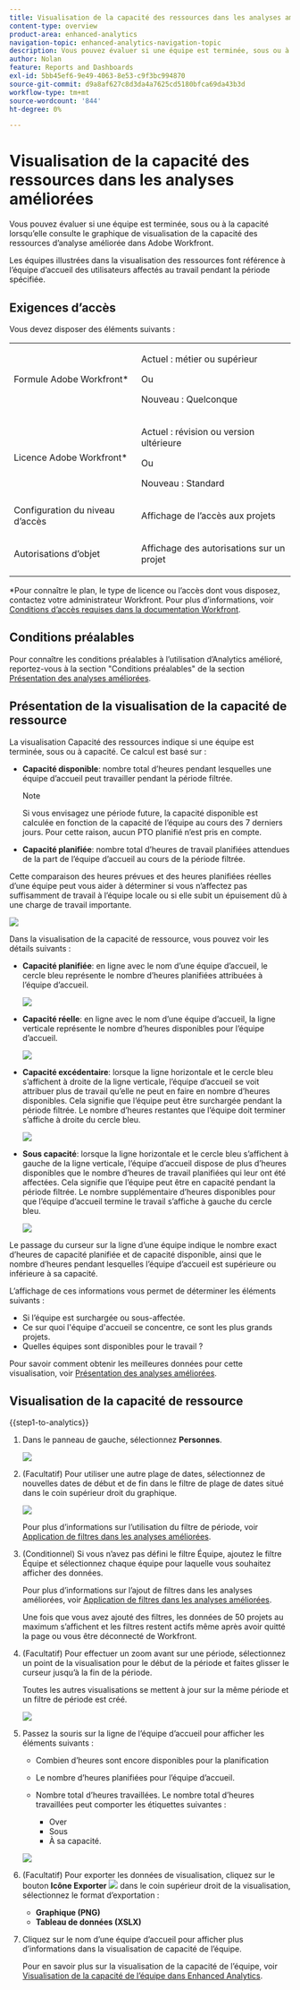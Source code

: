 ```yaml
---
title: Visualisation de la capacité des ressources dans les analyses améliorées
content-type: overview
product-area: enhanced-analytics
navigation-topic: enhanced-analytics-navigation-topic
description: Vous pouvez évaluer si une équipe est terminée, sous ou à la capacité lorsqu’elle consulte le graphique de visualisation de la capacité des ressources d’analyse améliorée dans Adobe Workfront.
author: Nolan
feature: Reports and Dashboards
exl-id: 5bb45ef6-9e49-4063-8e53-c9f3bc994870
source-git-commit: d9a8af627c8d3da4a7625cd5180bfca69da43b3d
workflow-type: tm+mt
source-wordcount: '844'
ht-degree: 0%

---
```


# Visualisation de la capacité des ressources dans les analyses améliorées

<!--Audited: 01/2024-->

Vous pouvez évaluer si une équipe est terminée, sous ou à la capacité lorsqu’elle consulte le graphique de visualisation de la capacité des ressources d’analyse améliorée dans Adobe Workfront.

Les équipes illustrées dans la visualisation des ressources font référence à l’équipe d’accueil des utilisateurs affectés au travail pendant la période spécifiée.

## Exigences d’accès

Vous devez disposer des éléments suivants :

<table style="table-layout:auto"> 
 <col> 
 <col> 
 <tbody> 
  <tr> 
   <td>Formule Adobe Workfront</a>*</td> 
   <td> <p>Actuel : métier ou supérieur</p>
   Ou
   <p>Nouveau : Quelconque</p>
    </td> 
  </tr> 
  <tr> 
   <td>Licence Adobe Workfront*</td> 
   <td> <p>Actuel : révision ou version ultérieure</p>
   Ou
   <p>Nouveau : Standard</p> </td> 
  </tr> 
  <tr> 
   <td role="rowheader">Configuration du niveau d’accès</td> 
   <td> <p>Affichage de l’accès aux projets</p></td> 
  </tr> 
  <tr> 
   <td role="rowheader">Autorisations d’objet</td> 
   <td> <p>Affichage des autorisations sur un projet</p>  </td> 
  </tr> 
 </tbody> 
</table>

*Pour connaître le plan, le type de licence ou l’accès dont vous disposez, contactez votre administrateur Workfront. Pour plus d’informations, voir [Conditions d’accès requises dans la documentation Workfront](/help/quicksilver/administration-and-setup/add-users/access-levels-and-object-permissions/access-level-requirements-in-documentation.md).

## Conditions préalables

Pour connaître les conditions préalables à l’utilisation d’Analytics amélioré, reportez-vous à la section &quot;Conditions préalables&quot; de la section [Présentation des analyses améliorées](../enhanced-analytics/enhanced-analytics-overview.md).

## Présentation de la visualisation de la capacité de ressource

La visualisation Capacité des ressources indique si une équipe est terminée, sous ou à capacité. Ce calcul est basé sur :

* **Capacité disponible**: nombre total d’heures pendant lesquelles une équipe d’accueil peut travailler pendant la période filtrée.

  >[!NOTE]
  >
  >Si vous envisagez une période future, la capacité disponible est calculée en fonction de la capacité de l’équipe au cours des 7 derniers jours. Pour cette raison, aucun PTO planifié n’est pris en compte.

* **Capacité planifiée**: nombre total d’heures de travail planifiées attendues de la part de l’équipe d’accueil au cours de la période filtrée.

Cette comparaison des heures prévues et des heures planifiées réelles d’une équipe peut vous aider à déterminer si vous n’affectez pas suffisamment de travail à l’équipe locale ou si elle subit un épuisement dû à une charge de travail importante.

![](assets/resource-capacity-350x110.png)

Dans la visualisation de la capacité de ressource, vous pouvez voir les détails suivants :

* **Capacité planifiée**: en ligne avec le nom d’une équipe d’accueil, le cercle bleu représente le nombre d’heures planifiées attribuées à l’équipe d’accueil.

  ![](assets/resource-capacity-blue-circle.png)

* **Capacité réelle**: en ligne avec le nom d’une équipe d’accueil, la ligne verticale représente le nombre d’heures disponibles pour l’équipe d’accueil.

  ![](assets/resource-capacity-vertical-line.png)

* **Capacité excédentaire**: lorsque la ligne horizontale et le cercle bleu s’affichent à droite de la ligne verticale, l’équipe d’accueil se voit attribuer plus de travail qu’elle ne peut en faire en nombre d’heures disponibles. Cela signifie que l’équipe peut être surchargée pendant la période filtrée. Le nombre d’heures restantes que l’équipe doit terminer s’affiche à droite du cercle bleu.

  ![](assets/resource-capacity-over-capacity.png)

* **Sous capacité**: lorsque la ligne horizontale et le cercle bleu s’affichent à gauche de la ligne verticale, l’équipe d’accueil dispose de plus d’heures disponibles que le nombre d’heures de travail planifiées qui leur ont été affectées. Cela signifie que l’équipe peut être en capacité pendant la période filtrée. Le nombre supplémentaire d’heures disponibles pour que l’équipe d’accueil termine le travail s’affiche à gauche du cercle bleu.

  ![](assets/resource-capacity-under-capacity.png)

Le passage du curseur sur la ligne d’une équipe indique le nombre exact d’heures de capacité planifiée et de capacité disponible, ainsi que le nombre d’heures pendant lesquelles l’équipe d’accueil est supérieure ou inférieure à sa capacité.

L’affichage de ces informations vous permet de déterminer les éléments suivants :

* Si l’équipe est surchargée ou sous-affectée.
* Ce sur quoi l&#39;équipe d&#39;accueil se concentre, ce sont les plus grands projets.
* Quelles équipes sont disponibles pour le travail ?

Pour savoir comment obtenir les meilleures données pour cette visualisation, voir [Présentation des analyses améliorées](../enhanced-analytics/enhanced-analytics-overview.md).

## Visualisation de la capacité de ressource

{{step1-to-analytics}}

1. Dans le panneau de gauche, sélectionnez **Personnes**.

   ![](assets/people-area-cropped-qs-350x276.png)

1. (Facultatif) Pour utiliser une autre plage de dates, sélectionnez de nouvelles dates de début et de fin dans le filtre de plage de dates situé dans le coin supérieur droit du graphique.

   ![](assets/filters-select-date-range-350x344.png)

   Pour plus d’informations sur l’utilisation du filtre de période, voir [Application de filtres dans les analyses améliorées](../enhanced-analytics/use-enhanced-analytics-filters.md).

1. (Conditionnel) Si vous n’avez pas défini le filtre Équipe, ajoutez le filtre Équipe et sélectionnez chaque équipe pour laquelle vous souhaitez afficher des données.

   Pour plus d’informations sur l’ajout de filtres dans les analyses améliorées, voir [Application de filtres dans les analyses améliorées](../enhanced-analytics/use-enhanced-analytics-filters.md).

   Une fois que vous avez ajouté des filtres, les données de 50 projets au maximum s’affichent et les filtres restent actifs même après avoir quitté la page ou vous être déconnecté de Workfront.

1. (Facultatif) Pour effectuer un zoom avant sur une période, sélectionnez un point de la visualisation pour le début de la période et faites glisser le curseur jusqu’à la fin de la période.

   Toutes les autres visualisations se mettent à jour sur la même période et un filtre de période est créé.

   ![](assets/timeframe-filter-350x220.png)

1. Passez la souris sur la ligne de l’équipe d’accueil pour afficher les éléments suivants :

   * Combien d’heures sont encore disponibles pour la planification
   * Le nombre d’heures planifiées pour l’équipe d’accueil.
   * Nombre total d’heures travaillées. Le nombre total d’heures travaillées peut comporter les étiquettes suivantes :

      * Over
      * Sous
      * À sa capacité.

   ![](assets/resource-capacity-capacity-pop-up-350x213.png)

1. (Facultatif) Pour exporter les données de visualisation, cliquez sur le bouton **Icône Exporter** ![](assets/export.png) dans le coin supérieur droit de la visualisation, sélectionnez le format d’exportation :

   * **Graphique (PNG)**
   * **Tableau de données (XSLX)**

1. Cliquez sur le nom d’une équipe d’accueil pour afficher plus d’informations dans la visualisation de capacité de l’équipe.

   Pour en savoir plus sur la visualisation de la capacité de l’équipe, voir [Visualisation de la capacité de l’équipe dans Enhanced Analytics](../enhanced-analytics/team-capacity-overview.md).


